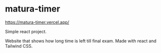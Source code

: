 # matura-timer

https://matura-timer.vercel.app/


Simple react project.

Website that shows how long time is left till final exam.
Made with react and Tailwind CSS.

